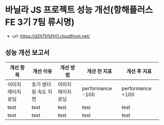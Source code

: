# 바닐라 JS 프로젝트 성능 개선(항해플러스 FE 3기 7팀 류시명)

- url: https://d2it7ljl1d1rt1.cloudfront.net/

## 성능 개선 보고서

| 개선 항목          | 개선 이유             | 개선 방법          | 개선 전 지표     | 개선 후 지표     |
| ------------------ | --------------------- | ------------------ | ---------------- | ---------------- |
| 이미지 레이지 로딩 | 초기 렌더링 속도 지연 | 이미지 레이지 로딩 | performance -100 | performance +100 |
| test               | test                  | test               | test             | test             |
| test               | test                  | test               | test             | test             |
